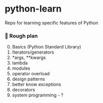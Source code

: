 # python-learn
Repo for learning specific features of Python

### :notebook: Rough plan

0. Basics (Python Standard Library)
1. Iterators/generators
2. \*args, **kwargs
3. lambda
4. modules
5. operator overload
6. design patterns
7. better know exceptions
8. decorators
9. system programming - ?
